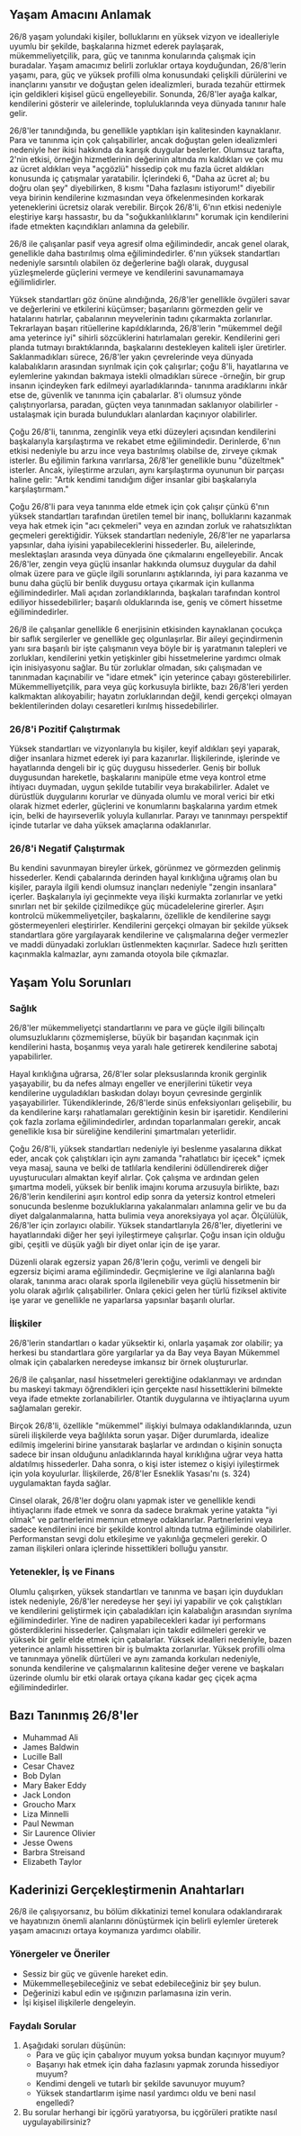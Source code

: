## Yaşam Amacını Anlamak

26/8 yaşam yolundaki kişiler, bolluklarını en yüksek vizyon ve idealleriyle uyumlu bir şekilde, başkalarına hizmet ederek paylaşarak, mükemmeliyetçilik, para, güç ve tanınma konularında çalışmak için buradalar. Yaşam amacımız belirli zorluklar ortaya koyduğundan, 26/8'lerin yaşamı, para, güç ve yüksek profilli olma konusundaki çelişkili dürülerini ve inançlarını yansıtır ve doğuştan gelen idealizmleri, burada tezahür ettirmek için geldikleri kişisel gücü engelleyebilir. Sonunda, 26/8'ler ayağa kalkar, kendilerini gösterir ve ailelerinde, topluluklarında veya dünyada tanınır hale gelir.

26/8'ler tanındığında, bu genellikle yaptıkları işin kalitesinden kaynaklanır. Para ve tanınma için çok çalışabilirler, ancak doğuştan gelen idealizmleri nedeniyle her ikisi hakkında da karışık duygular beslerler. Olumsuz tarafta, 2'nin etkisi, örneğin hizmetlerinin değerinin altında mı kaldıkları ve çok mu az ücret aldıkları veya "açgözlü" hissedip çok mu fazla ücret aldıkları konusunda iç çatışmalar yaratabilir. İçlerindeki 6, "Daha az ücret al; bu doğru olan şey" diyebilirken, 8 kısmı "Daha fazlasını istiyorum!" diyebilir veya birinin kendilerine kızmasından veya öfkelenmesinden korkarak yeteneklerini ücretsiz olarak verebilir. Birçok 26/8'li, 6'nın etkisi nedeniyle eleştiriye karşı hassastır, bu da "soğukkanlılıklarını" korumak için kendilerini ifade etmekten kaçındıkları anlamına da gelebilir.

26/8 ile çalışanlar pasif veya agresif olma eğilimindedir, ancak genel olarak, genellikle daha bastırılmış olma eğilimindedirler. 6'nın yüksek standartları nedeniyle sarsıntılı olabilen öz değerlerine bağlı olarak, duygusal yüzleşmelerde güçlerini vermeye ve kendilerini savunamamaya eğilimlidirler.

Yüksek standartları göz önüne alındığında, 26/8'ler genellikle övgüleri savar ve değerlerini ve etkilerini küçümser; başarılarını görmezden gelir ve hatalarını hatırlar, çabalarının meyvelerinin tadını çıkarmakta zorlanırlar. Tekrarlayan başarı ritüellerine kapıldıklarında, 26/8'lerin "mükemmel değil ama yeterince iyi" sihirli sözcüklerini hatırlamaları gerekir. Kendilerini geri planda tutmayı bıraktıklarında, başkalarını destekleyen kaliteli işler üretirler. Saklanmadıkları sürece, 26/8'ler yakın çevrelerinde veya dünyada kalabalıkların arasından sıyrılmak için çok çalışırlar; çoğu 8'li, hayatlarına ve eylemlerine yakından bakmaya istekli olmadıkları sürece -örneğin, bir grup insanın içindeyken fark edilmeyi ayarladıklarında- tanınma aradıklarını inkâr etse de, güvenlik ve tanınma için çabalarlar. 8'i olumsuz yönde çalıştırıyorlarsa, paradan, güçten veya tanınmadan saklanıyor olabilirler - ustalaşmak için burada bulundukları alanlardan kaçınıyor olabilirler.

Çoğu 26/8'li, tanınma, zenginlik veya etki düzeyleri açısından kendilerini başkalarıyla karşılaştırma ve rekabet etme eğilimindedir. Derinlerde, 6'nın etkisi nedeniyle bu arzu ince veya bastırılmış olabilse de, zirveye çıkmak isterler. Bu eğilimin farkına varırlarsa, 26/8'ler genellikle bunu "düzeltmek" isterler. Ancak, iyileştirme arzuları, aynı karşılaştırma oyununun bir parçası haline gelir: "Artık kendimi tanıdığım diğer insanlar gibi başkalarıyla karşılaştırmam."

Çoğu 26/8'li para veya tanınma elde etmek için çok çalışır çünkü 6'nın yüksek standartları tarafından üretilen temel bir inanç, bolluklarını kazanmak veya hak etmek için "acı çekmeleri" veya en azından zorluk ve rahatsızlıktan geçmeleri gerektiğidir. Yüksek standartları nedeniyle, 26/8'ler ne yaparlarsa yapsınlar, daha iyisini yapabileceklerini hissederler. Bu, ailelerinde, meslektaşları arasında veya dünyada öne çıkmalarını engelleyebilir. Ancak 26/8'ler, zengin veya güçlü insanlar hakkında olumsuz duygular da dahil olmak üzere para ve güçle ilgili sorunlarını aştıklarında, iyi para kazanma ve bunu daha güçlü bir benlik duygusu ortaya çıkarmak için kullanma eğilimindedirler. Mali açıdan zorlandıklarında, başkaları tarafından kontrol ediliyor hissedebilirler; başarılı olduklarında ise, geniş ve cömert hissetme eğilimindedirler.

26/8 ile çalışanlar genellikle 6 enerjisinin etkisinden kaynaklanan çocukça bir saflık sergilerler ve genellikle geç olgunlaşırlar. Bir aileyi geçindirmenin yanı sıra başarılı bir işte çalışmanın veya böyle bir iş yaratmanın talepleri ve zorlukları, kendilerini yetkin yetişkinler gibi hissetmelerine yardımcı olmak için inisiyasyonu sağlar. Bu tür zorluklar olmadan, sıkı çalışmadan ve tanınmadan kaçınabilir ve "idare etmek" için yeterince çabayı gösterebilirler. Mükemmelliyetçilik, para veya güç korkusuyla birlikte, bazı 26/8'leri yerden kalkmaktan alıkoyabilir; hayatın zorluklarından değil, kendi gerçekçi olmayan beklentilerinden dolayı cesaretleri kırılmış hissedebilirler.

### 26/8'i Pozitif Çalıştırmak

Yüksek standartları ve vizyonlarıyla bu kişiler, keyif aldıkları şeyi yaparak, diğer insanlara hizmet ederek iyi para kazanırlar. İlişkilerinde, işlerinde ve hayatlarında dengeli bir iç güç duygusu hissederler. Geniş bir bolluk duygusundan hareketle, başkalarını manipüle etme veya kontrol etme ihtiyacı duymadan, uygun şekilde tutabilir veya bırakabilirler. Adalet ve dürüstlük duygularını korurlar ve dünyada olumlu ve moral verici bir etki olarak hizmet ederler, güçlerini ve konumlarını başkalarına yardım etmek için, belki de hayırseverlik yoluyla kullanırlar. Parayı ve tanınmayı perspektif içinde tutarlar ve daha yüksek amaçlarına odaklanırlar.

### 26/8'i Negatif Çalıştırmak

Bu kendini savunmayan bireyler ürkek, görünmez ve görmezden gelinmiş hissederler. Kendi çabalarında derinden hayal kırıklığına uğramış olan bu kişiler, parayla ilgili kendi olumsuz inançları nedeniyle "zengin insanlara" içerler. Başkalarıyla iyi geçinmekte veya ilişki kurmakta zorlanırlar ve yetki sınırları net bir şekilde çizilmedikçe güç mücadelelerine girerler. Aşırı kontrolcü mükemmeliyetçiler, başkalarını, özellikle de kendilerine saygı göstermeyenleri eleştirirler. Kendilerini gerçekçi olmayan bir şekilde yüksek standartlara göre yargılayarak kendilerine ve çalışmalarına değer vermezler ve maddi dünyadaki zorlukları üstlenmekten kaçınırlar. Sadece hızlı şeritten kaçınmakla kalmazlar, aynı zamanda otoyola bile çıkmazlar.

## Yaşam Yolu Sorunları

### Sağlık

26/8'ler mükemmeliyetçi standartlarını ve para ve güçle ilgili bilinçaltı olumsuzluklarını çözmemişlerse, büyük bir başarıdan kaçınmak için kendilerini hasta, boşanmış veya yaralı hale getirerek kendilerine sabotaj yapabilirler.

Hayal kırıklığına uğrarsa, 26/8'ler solar pleksuslarında kronik gerginlik yaşayabilir, bu da nefes almayı engeller ve enerjilerini tüketir veya kendilerine uyguladıkları baskıdan dolayı boyun çevresinde gerginlik yaşayabilirler. Tükendiklerinde, 26/8'lerde sinüs enfeksiyonları gelişebilir, bu da kendilerine karşı rahatlamaları gerektiğinin kesin bir işaretidir. Kendilerini çok fazla zorlama eğilimindedirler, ardından toparlanmaları gerekir, ancak genellikle kısa bir süreliğine kendilerini şımartmaları yeterlidir.

Çoğu 26/8'li, yüksek standartları nedeniyle iyi beslenme yasalarına dikkat eder, ancak çok çalıştıkları için aynı zamanda "rahatlatıcı bir içecek" içmek veya masaj, sauna ve belki de tatlılarla kendilerini ödüllendirerek diğer uyuşturucuları almaktan keyif alırlar. Çok çalışma ve ardından gelen şımartma modeli, yüksek bir benlik imajını koruma arzusuyla birlikte, bazı 26/8'lerin kendilerini aşırı kontrol edip sonra da yetersiz kontrol etmeleri sonucunda beslenme bozukluklarına yakalanmaları anlamına gelir ve bu da diyet dalgalanmalarına, hatta bulimia veya anoreksiyaya yol açar. Ölçülülük, 26/8'ler için zorlayıcı olabilir. Yüksek standartlarıyla 26/8'ler, diyetlerini ve hayatlarındaki diğer her şeyi iyileştirmeye çalışırlar. Çoğu insan için olduğu gibi, çeşitli ve düşük yağlı bir diyet onlar için de işe yarar.

Düzenli olarak egzersiz yapan 26/8'lerin çoğu, verimli ve dengeli bir egzersiz biçimi arama eğilimindedir. Geçmişlerine ve ilgi alanlarına bağlı olarak, tanınma aracı olarak sporla ilgilenebilir veya güçlü hissetmenin bir yolu olarak ağırlık çalışabilirler. Onlara çekici gelen her türlü fiziksel aktivite işe yarar ve genellikle ne yaparlarsa yapsınlar başarılı olurlar.

### İlişkiler

26/8'lerin standartları o kadar yüksektir ki, onlarla yaşamak zor olabilir; ya herkesi bu standartlara göre yargılarlar ya da Bay veya Bayan Mükemmel olmak için çabalarken neredeyse imkansız bir örnek oluştururlar.

26/8 ile çalışanlar, nasıl hissetmeleri gerektiğine odaklanmayı ve ardından bu maskeyi takmayı öğrendikleri için gerçekte nasıl hissettiklerini bilmekte veya ifade etmekte zorlanabilirler. Otantik duygularına ve ihtiyaçlarına uyum sağlamaları gerekir.

Birçok 26/8'li, özellikle "mükemmel" ilişkiyi bulmaya odaklandıklarında, uzun süreli ilişkilerde veya bağlılıkta sorun yaşar. Diğer durumlarda, idealize edilmiş imgelerini birine yansıtarak başlarlar ve ardından o kişinin sonuçta sadece bir insan olduğunu anladıklarında hayal kırıklığına uğrar veya hatta aldatılmış hissederler. Daha sonra, o kişi ister istemez o kişiyi iyileştirmek için yola koyulurlar. İlişkilerde, 26/8'ler Esneklik Yasası'nı (s. 324) uygulamaktan fayda sağlar.

Cinsel olarak, 26/8'ler doğru olanı yapmak ister ve genellikle kendi ihtiyaçlarını ifade etmek ve sonra da sadece bırakmak yerine yatakta "iyi olmak" ve partnerlerini memnun etmeye odaklanırlar. Partnerlerini veya sadece kendilerini ince bir şekilde kontrol altında tutma eğiliminde olabilirler. Performanstan sevgi dolu etkileşime ve yakınlığa geçmeleri gerekir. O zaman ilişkileri onlara içlerinde hissettikleri bolluğu yansıtır.

### Yetenekler, İş ve Finans

Olumlu çalışırken, yüksek standartları ve tanınma ve başarı için duydukları istek nedeniyle, 26/8'ler neredeyse her şeyi iyi yapabilir ve çok çalıştıkları ve kendilerini geliştirmek için çabaladıkları için kalabalığın arasından sıyrılma eğilimindedirler. Yine de nadiren yapabilecekleri kadar iyi performans gösterdiklerini hissederler. Çalışmaları için takdir edilmeleri gerekir ve yüksek bir gelir elde etmek için çabalarlar. Yüksek idealleri nedeniyle, bazen yeterince anlamlı hissettiren bir iş bulmakta zorlanırlar. Yüksek profilli olma ve tanınmaya yönelik dürtüleri ve aynı zamanda korkuları nedeniyle, sonunda kendilerine ve çalışmalarının kalitesine değer verene ve başkaları üzerinde olumlu bir etki olarak ortaya çıkana kadar geç çiçek açma eğilimindedirler.

## Bazı Tanınmış 26/8'ler

* Muhammad Ali
* James Baldwin
* Lucille Ball
* Cesar Chavez
* Bob Dylan
* Mary Baker Eddy
* Jack London
* Groucho Marx
* Liza Minnelli
* Paul Newman
* Sir Laurence Olivier
* Jesse Owens
* Barbra Streisand
* Elizabeth Taylor

## Kaderinizi Gerçekleştirmenin Anahtarları

26/8 ile çalışıyorsanız, bu bölüm dikkatinizi temel konulara odaklandırarak ve hayatınızın önemli alanlarını dönüştürmek için belirli eylemler üreterek yaşam amacınızı ortaya koymanıza yardımcı olabilir.

### Yönergeler ve Öneriler

* Sessiz bir güç ve güvenle hareket edin.
* Mükemmelleşebileceğiniz ve sebat edebileceğiniz bir şey bulun.
* Değerinizi kabul edin ve ışığınızın parlamasına izin verin.
* İşi kişisel ilişkilerle dengeleyin.

### Faydalı Sorular

1. Aşağıdaki soruları düşünün:
    * Para ve güç için çabalıyor muyum yoksa bundan kaçınıyor muyum?
    * Başarıyı hak etmek için daha fazlasını yapmak zorunda hissediyor muyum?
    * Kendimi dengeli ve tutarlı bir şekilde savunuyor muyum?
    * Yüksek standartlarım işime nasıl yardımcı oldu ve beni nasıl engelledi?
2. Bu sorular herhangi bir içgörü yaratıyorsa, bu içgörüleri pratikte nasıl uygulayabilirsiniz?
